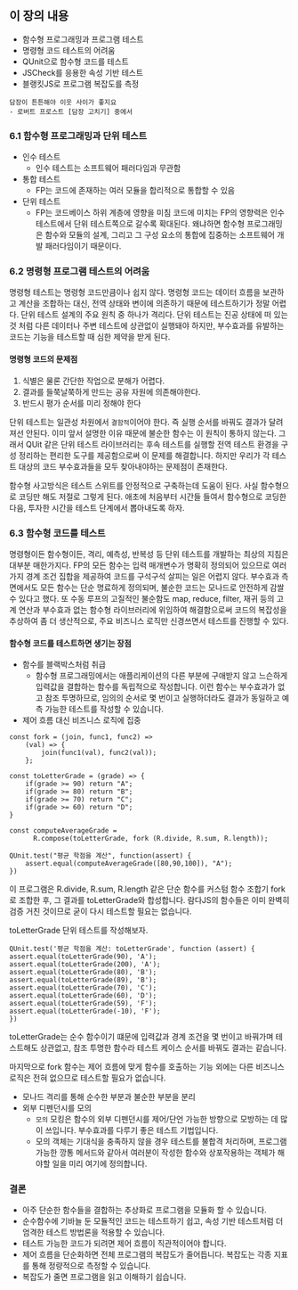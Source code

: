 ## 이 장의 내용
- 함수형 프로그래밍과 프로그램 테스트
- 명령형 코드 테스트의 어려움
- QUnit으로 함수형 코드를 테스트
- JSCheck를 응용한 속성 기반 테스트
- 블랭킷JS로 프로그램 복잡도를 측정

```tsx
담장이 튼튼해야 이웃 사이가 좋지요
- 로버트 프로스트 [담장 고치기] 중에서
```

### 6.1 함수형 프로그래밍과 단위 테스트
- 인수 테스트
	- 인수 테스트는 소프트웨어 패러다임과 무관함
- 통합 테스트
	- FP는 코드에 존재하는 여러 모듈을 합리적으로 통합할 수 있음
- 단위 테스트
	- FP는 코드베이스 하위 계층에 영향을 미침
코드에 미치는 FP의 영향력은 인수 테스트에서 단위 테스트쪽으로 갈수록 확대된다. 왜냐하면 함수형 프로그래밍은 함수와 모듈의 설계, 그리고 그 구성 요소의 통합에 집중하는 소프트웨어 개발 패러다임이기 때문이다.

### 6.2 명령형 프로그램 테스트의 어려움
명령형 테스트는 명령형 코드만큼이나 쉽지 않다. 명령형 코드는 데이터 흐름을 보관하고 계산을 조합하는 대신, 전역 상태와 변이에 의존하기 때문에 테스트하기가 정말 어렵다. 단위 테스트 설계의 주요 원칙 중 하나가 격리다. 단위 테스트는 진공 상태에 떠 있는 것 처럼 다른 데이터나 주변 테스트에 상관없이 실행돼야 하지만, 부수효과를 유발하는 코드는 기능을 테스트할 때 심한 제약을 받게 된다.

#### 명령형 코드의 문제점
1. 식별은 물론 간단한 작업으로 분해가 어렵다.
2. 결과를 들쭉날쭉하게 만드는 공유 자원에 의존해야한다.
3. 반드시 평가 순서를 미리 정해야 한다

단위 테스트는 일관성 차원에서 `결함적`이어야 한다. 즉 실행 순서를 바꿔도 결과가 달려져선 안된다. 이미 앞서 설명한 이유 때문에 불순한 함수는 이 원칙이 통하지 않는다. 그래서 QUit 같은 단위 테스트 라이브러리는 후속 테스트를 실행할 전역 테스트 환경을 구성 정리하는 편리한 도구를 제공함으로써 이 문제를 해결합니다. 하지만 우리가 각 테스트 대상의 코드 부수효과들을 모두 찾아내야하는 문제점이 존재한다.

함수형 사고방식은 테스트 스위트를 안정적으로 구축하는데 도움이 된다. 사실 함수형으로 코딩만 해도 저절로 그렇게 된다. 애초에 처음부터 시간들 들여서 함수형으로 코딩한 다음, 투자한 시간을 테스트 단계에서 뽑아내도록 하자.

### 6.3 함수형 코드를 테스트
명령형이든 함수형이든, 격리, 예측성, 반복성 등 단위 테스트를 개발하는 최상의 지침은 대부분 매한가지다. FP의 모든 함수는 입력 매개변수가 명확히 정의되어 있으므로 여러 가지 경계 조건 집합을 제공하여 코드를 구석구석 살피는 일은 어렵지 않다. 부수효과 측면에서도 모든 함수는 단순 명료하게 정의되며, 불순한 코드는 모나드로 안전하게 감쌀 수 있다고 했다. 또 수동 루프의 고질적인 불순함도 map, reduce, filter, 재귀 등의 고계 연산과 부수효과 없는 함수형 라이브러리에 위임하여 해결함으로써  코드의 복잡성을 추상하여 좀 더 생산적으로, 주요 비즈니스 로직만 신경쓰면서 테스트를 진행할 수 있다.

#### 함수형 코드를 테스트하면 생기는 장점
- 함수를 블랙박스처럼 취급
	- 함수형 프로그래밍에서는 애플리케이션의 다른 부분에 구애받지 않고 느슨하게 입력값을 결합하는 함수를 독립적으로 작성합니다. 이런 함수는 부수효과가 없고 참조 투명하므로, 임의의 순서로 몇 번이고 실행하더라도 결과가 동일하고 예측 가능한 테스트를 작성할 수 있습니다.
- 제어 흐름 대신 비즈니스 로직에 집중

```tsx
const fork = (join, func1, func2) =>
	(val) => {
		join(func1(val), func2(val));
	};

const toLetterGrade = (grade) => {
	if(grade >= 90) return "A";
	if(grade >= 80) return "B";
	if(grade >= 70) return "C";
	if(grade >= 60) return "D";
}

const computeAverageGrade =
	  R.compose(toLetterGrade, fork (R.divide, R.sum, R.length));

QUnit.test("평균 학점을 계산", function(assert) {
	assert.equal(computeAverageGrade([80,90,100]), "A");
})
```

이 프로그램은 R.divide, R.sum, R.length 같은 단순 함수를 커스텀 함수 조합기 fork로 조합한 후, 그 결과를 toLetterGrade와 합성합니다. 람다JS의 함수들은 이미 완벽히 검증 거친 것이므로 굳이 다시 테스트할 필요는 없습니다.

toLetterGrade 단위 테스트를 작성해보자.
```tsx
QUnit.test('평균 학점을 계산: toLetterGrade', function (assert) {
assert.equal(toLetterGrade(90), 'A');
assert.equal(toLetterGrade(200), 'A');
assert.equal(toLetterGrade(80), 'B');
assert.equal(toLetterGrade(89), 'B');
assert.equal(toLetterGrade(70), 'C');
assert.equal(toLetterGrade(60), 'D');
assert.equal(toLetterGrade(59), 'F');
assert.equal(toLetterGrade(-10), 'F');
})
```
toLetterGrade는 순수 함수이기 떄문에 입력값과 경계 조건을 몇 번이고 바꿔가며 테스트해도 상관없고, 참조 투명한 함수라 테스트 케이스 순서를 바꿔도 결과는 같습니다.

마지막으로 fork 함수는 제어 흐름에 맞게 함수를 호출하는 기능 외에는 다른 비즈니스 로직은 전혀 없으므로 테스트할 필요가 없습니다.
- 모나드 격리를 통해 순수한 부분과 불순한 부분을 분리
- 외부 디펜던시를 모의
	- `모의` 모킹은 함수의 외부 디펜던시를 제어/단언 가능한 방향으로 모방하는 데 많이 쓰입니다. 부수효과를 다루기 좋은 테스트 기법입니다.
	- 모의 객체는 기대식을 충족하지 않을 경우 테스트를 불합격 처리하며, 프로그램 가능한 깡통 메서드와 같아서 여러분이 작성한 함수와 상포작용하는 객체가 해야할 일을 미리 여기에 정의합니다.

### 결론
- 아주 단순한 함수들을 결합하는 추상화로 프로그램을 모듈화 할 수 있습니다.
- 순수함수에 기바늘 둔 모듈적인 코드는 테스트하기 쉽고, 속성 기반 테스트처럼 더 엄격한 테스트 방법론을 적용할 수 있습니다.
- 테스트 가능한 코드가 되려면 제어 흐름이 직관적이어야 합니다.
- 제어 흐름을 단순화하면 전체 프로그램의 복잡도가 줄어듭니다. 복잡도는 각종 지표를 통해 정량적으로 측정할 수 있습니다.
- 복잡도가 줄면 프로그램을 읽고 이해하기 쉽습니다.
